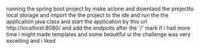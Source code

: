 running the spring boot project by make aclone and downlaod the projectto local storage
and import the the project to the ide 
and run the the application java class and start the application by this url
http://localhost:8080/ and add the endpoits after the '/' mark
if i had more time i might made templates and some beautiful  ui
the challenge was very exceiting and i liked 



